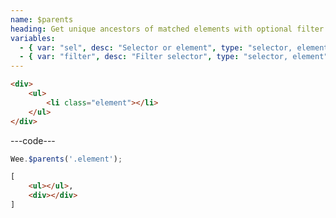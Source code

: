 ```yaml
---
name: $parents
heading: Get unique ancestors of matched elements with optional filter
variables:
  - { var: "sel", desc: "Selector or element", type: "selector, element", req: true }
  - { var: "filter", desc: "Filter selector", type: "selector, element" }
---
```


```html
<div>
	<ul>
		<li class="element"></li>
	</ul>
</div>
```

---code---

```javascript
Wee.$parents('.element');
```

```html
[
	<ul></ul>,
	<div></div>
]
```